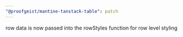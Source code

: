 ```yaml
---
"@proofgeist/mantine-tanstack-table": patch
---
```


row data is now passed into the rowStyles function for row level styling
